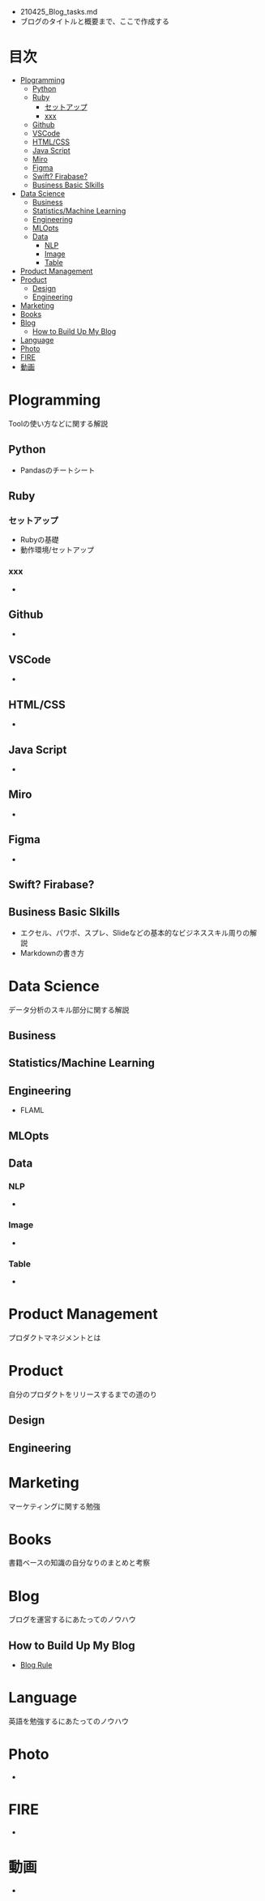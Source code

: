 - 210425_Blog_tasks.md
- ブログのタイトルと概要まで、ここで作成する


# 目次
<!-- @import "[TOC]" {cmd="toc" depthFrom=1 depthTo=6 orderedList=false} -->

<!-- code_chunk_output -->

- [Plogramming](#plogramming)
  - [Python](#python)
  - [Ruby](#ruby)
    - [セットアップ](#セットアップ)
    - [xxx](#xxx)
  - [Github](#github)
  - [VSCode](#vscode)
  - [HTML/CSS](#htmlcss)
  - [Java Script](#java-script)
  - [Miro](#miro)
  - [Figma](#figma)
  - [Swift? Firabase?](#swift-firabase)
  - [Business Basic Slkills](#business-basic-slkills)
- [Data Science](#data-science)
  - [Business](#business)
  - [Statistics/Machine Learning](#statisticsmachine-learning)
  - [Engineering](#engineering)
  - [MLOpts](#mlopts)
  - [Data](#data)
    - [NLP](#nlp)
    - [Image](#image)
    - [Table](#table)
- [Product Management](#product-management)
- [Product](#product)
  - [Design](#design)
  - [Engineering](#engineering-1)
- [Marketing](#marketing)
- [Books](#books)
- [Blog](#blog)
  - [How to Build Up My Blog](#how-to-build-up-my-blog)
- [Language](#language)
- [Photo](#photo)
- [FIRE](#fire)
- [動画](#動画)

<!-- /code_chunk_output -->


# Plogramming
Toolの使い方などに関する解説
## Python
- Pandasのチートシート

## Ruby
### セットアップ
- Rubyの基礎
- 動作環境/セットアップ
### xxx
- 

## Github
- 

## VSCode
- 

## HTML/CSS
- 

## Java Script
- 

## Miro
- 

## Figma
- 

## Swift? Firabase? 

## Business Basic Slkills
- エクセル、パワポ、スプレ、Slideなどの基本的なビジネススキル周りの解説
- Markdownの書き方




# Data Science
データ分析のスキル部分に関する解説
## Business

## Statistics/Machine Learning

## Engineering
- FLAML

## MLOpts

## Data
### NLP
- 

### Image
- 

### Table
- 



# Product Management
プロダクトマネジメントとは

# Product
自分のプロダクトをリリースするまでの道のり

## Design

## Engineering

# Marketing 
マーケティングに関する勉強

# Books
書籍ベースの知識の自分なりのまとめと考察

# Blog
ブログを運営するにあたってのノウハウ

## How to Build Up My Blog
- [Blog Rule](/Blog/210425_Blog_Rule.md)

# Language
英語を勉強するにあたってのノウハウ




# Photo
- 

# FIRE
- 


# 動画
-  



